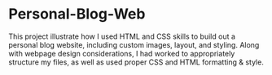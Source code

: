 # Personal-Blog-Web
This project illustrate how I used HTML and CSS skills to build out a personal blog website, including custom images, layout, and styling. Along with webpage design considerations, I had worked to appropriately structure my files, as well as used proper CSS and HTML formatting & style.
